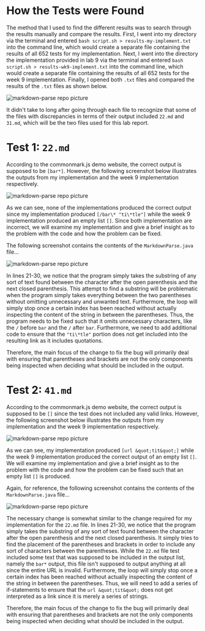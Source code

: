 # How the Tests were Found
The method that I used to find the different results was to search through the results manually and compare the results. First, I went into my directory via the terminal and entered `bash script.sh > results-my-implement.txt` into the command line, which would create a separate file containing the results of all 652 tests for my implementation. Next, I went into the directory the implementation provided in lab 9 via the terminal and entered `bash script.sh > results-wk9-implement.txt` into the command line, which would create a separate file containing the results of all 652 tests for the week 9 implementation. Finally, I opened both `.txt` files and compared the results of the `.txt` files as shown below.

![markdown-parse repo picture](https://user-images.githubusercontent.com/81746604/159062466-028fc6b6-5f9b-4d4a-9af4-dec319aa2ab2.png)

It didn't take to long after going through each file to recognize that some of the files with discrepancies in terms of their output included `22.md` and `31.md`, which will be the two files used for this lab report.

# Test 1: `22.md`

According to the commonmark.js demo website, the correct output is supposed to be `[bar*]`. However, the following screenshot below illustrates the outputs from my implementation and the week 9 implementation respectively.

![markdown-parse repo picture](https://user-images.githubusercontent.com/81746604/159064346-be697b16-825f-4965-8286-2e82bf793959.png)

As we can see, none of the implementations produced the correct output since my implementation produced `[/bar\* "ti\*tle"]` while the week 9 implementation produced an empty list `[]`. Since both implementation are incorrect, we will examine my implementation and give a brief insight as to the problem with the code and how the problem can be fixed.

The following screenshot contains the contents of the `MarkdownParse.java` file...

![markdown-parse repo picture](https://user-images.githubusercontent.com/81746604/159071100-133a93ce-6011-4450-81e2-0cd5e361c367.png)

In lines 21-30, we notice that the program simply takes the substring of any sort of text found between the character after the open parenthesis and the next closed parenthesis. This attempt to find a substring will be problematic when the program simply takes everything between the two parentheses without omitting unnecessary and unwanted text. Furthermore, the loop will simply stop once a certain index has been reached without actually inspecting the content of the string in between the parentheses. Thus, the program needs to be fixed such that it omits unnecessary characters, like the `/` before `bar` and the `/` after `bar`. Furthermore, we need to add additional code to ensure that the `"ti\*tle"` portion does not get included into the resulting link as it includes quotations.

Therefore, the main focus of the change to fix the bug will primarily deal with ensuring that parentheses and brackets are not the only components being inspected when deciding what should be included in the output.


# Test 2: `41.md`

According to the commonmark.js demo website, the correct output is supposed to be `[]` since the test does not included any valid links. However, the following screenshot below illustrates the outputs from my implementation and the week 9 implementation respectively.

![markdown-parse repo picture](https://user-images.githubusercontent.com/81746604/159078495-2329140c-23d8-4d99-bb35-8215660813bd.png)

As we can see, my implementation produced `[url &quot;tit&quot;]` while the week 9 implementation produced the correct output of an empty list `[]`. We will examine my implementation and give a brief insight as to the problem with the code and how the problem can be fixed such that an empty list `[]` is produced.

Again, for reference, the following screenshot contains the contents of the `MarkdownParse.java` file...

![markdown-parse repo picture](https://user-images.githubusercontent.com/81746604/159071100-133a93ce-6011-4450-81e2-0cd5e361c367.png)

The necessary change is somewhat similar to the change required for my implementation for the `22.md` file. In lines 21-30, we notice that the program simply takes the substring of any sort of text found between the character after the open parenthesis and the next closed parenthesis. It simply tries to find the placement of the parentheses and brackets in order to include any sort of characters between the parentheses. While the `22.md` file test included some text that was supposed to be included in the output list, namely the `bar*` output, this file isn't supposed to output anything at all since the entire URL is invalid. Furthermore, the loop will simply stop once a certain index has been reached without actually inspecting the content of the string in between the parentheses. Thus, we will need to add a series of if-statements to ensure that the `url &quot;tit&quot;` does not get interpreted as a link since it is merely a series of strings.

Therefore, the main focus of the change to fix the bug will primarily deal with ensuring that parentheses and brackets are not the only components being inspected when deciding what should be included in the output.


